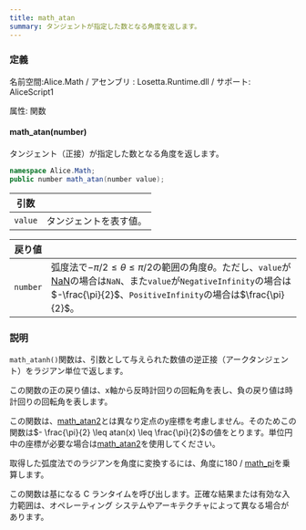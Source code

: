 ```yaml
---
title: math_atan
summary: タンジェントが指定した数となる角度を返します。
---
```


### 定義
名前空間:Alice.Math / アセンブリ : Losetta.Runtime.dll / サポート: AliceScript1

属性: 関数

#### math_atan(number)

タンジェント（正接）が指定した数となる角度を返します。

```cs title="AliceScript"
namespace Alice.Math;
public number math_atan(number value);
```

|引数| |
|-|-|
|`value`|タンジェントを表す値。|

|戻り値| |
|-|-|
|`number`|弧度法で$-\pi/2\leq\theta\leq\pi/2$の範囲の角度$\theta$。ただし、`value`が[NaN](./math_isnan.md)の場合は`NaN`、また`value`が`NegativeInfinity`の場合は$-\frac{\pi}{2}$、`PositiveInfinity`の場合は$\frac{\pi}{2}$。|

### 説明
`math_atanh()`関数は、引数として与えられた数値の逆正接（アークタンジェント）をラジアン単位で返します。

この関数の正の戻り値は、x軸から反時計回りの回転角を表し、負の戻り値は時計回りの回転角を表します。

この関数は、[math_atan2](./math_atan2.md)とは異なり定点のy座標を考慮しません。そのためこの関数は$- \frac{\pi}{2} \leq atan(x) \leq \frac{\pi}{2}$の値をとります。単位円中の座標が必要な場合は[math_atan2](./math_atan2.md)を使用してください。

取得した弧度法でのラジアンを角度に変換するには、角度に180 / [math_pi](./math_pi.md)を乗算します。

この関数は基になる C ランタイムを呼び出します。正確な結果または有効な入力範囲は、オペレーティング システムやアーキテクチャによって異なる場合があります。